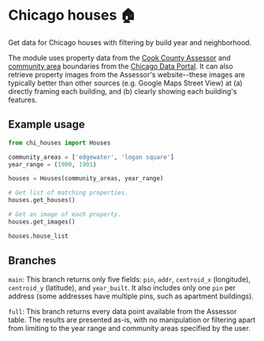 # Chicago houses 🏠

Get data for Chicago houses with filtering by build year and neighborhood.

The module uses property data from the [Cook County Assessor](https://datacatalog.cookcountyil.gov/Property-Taxation/Assessor-Archived-05-11-2022-Residential-Property-/bcnq-qi2z) and [community area](https://en.wikipedia.org/wiki/Community_areas_in_Chicago) boundaries from the [Chicago Data Portal](https://data.cityofchicago.org/Facilities-Geographic-Boundaries/Boundaries-Community-Areas-current-/cauq-8yn6). It can also retrieve property images from the Assessor's website--these images are typically better than other sources (e.g. Google Maps Street View) at (a) directly framing each building, and (b) clearly showing each building's features.

## Example usage
```python
from chi_houses import Houses

community_areas = ['edgewater', 'logan square']
year_range = (1900, 1901)

houses = Houses(community_areas, year_range)

# Get list of matching properties.
houses.get_houses()

# Get an image of each property.
houses.get_images()

houses.house_list
```

## Branches
`main`: This branch returns only five fields: `pin`, `addr`, `centroid_x` (longitude), `centroid_y` (latitude), and `year_built`. It also includes only one `pin` per address (some addresses have multiple pins, such as apartment buildings).

`full`: This branch returns every data point available from the Assessor table. The results are presented as-is, with no manipulation or filtering apart from limiting to the year range and community areas specified by the user.
